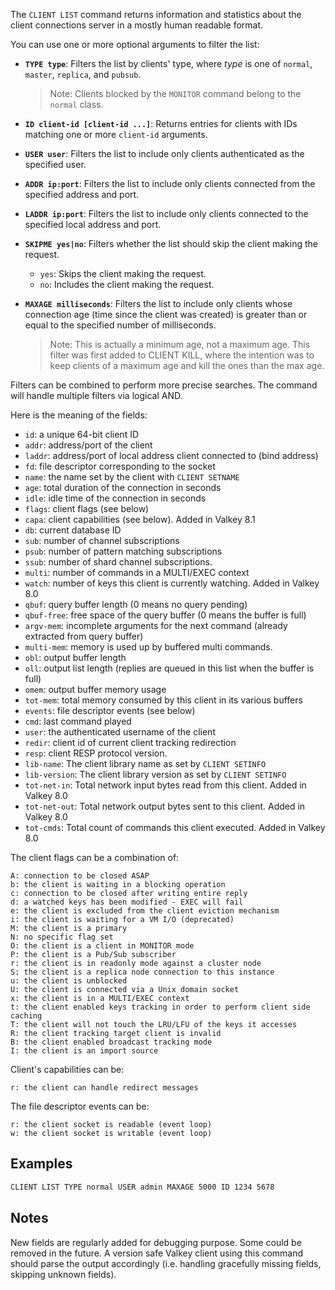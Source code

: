 The `CLIENT LIST` command returns information and statistics about the client
connections server in a mostly human readable format.

You can use one or more optional arguments to filter the list:

- **`TYPE type`**: Filters the list by clients' type, where *type* is one of `normal`, `master`, `replica`, and `pubsub`.
  > Note: Clients blocked by the `MONITOR` command belong to the `normal` class.

- **`ID client-id [client-id ...]`**: Returns entries for clients with IDs matching one or more `client-id` arguments.

- **`USER user`**: Filters the list to include only clients authenticated as the specified user.

- **`ADDR ip:port`**: Filters the list to include only clients connected from the specified address and port.

- **`LADDR ip:port`**: Filters the list to include only clients connected to the specified local address and port.

- **`SKIPME yes|no`**: Filters whether the list should skip the client making the request.
    - `yes`: Skips the client making the request.
    - `no`: Includes the client making the request.

- **`MAXAGE milliseconds`**: Filters the list to include only clients whose connection age (time since the client was created) is greater than or equal to the specified number of milliseconds.
  > Note: This is actually a minimum age, not a maximum age. This filter was first added to CLIENT KILL, where the intention was to keep clients of a maximum age and kill the ones than the max age.

Filters can be combined to perform more precise searches. The command will handle multiple filters via logical AND.

Here is the meaning of the fields:

* `id`: a unique 64-bit client ID
* `addr`: address/port of the client
* `laddr`: address/port of local address client connected to (bind address)
* `fd`: file descriptor corresponding to the socket
* `name`: the name set by the client with `CLIENT SETNAME`
* `age`: total duration of the connection in seconds
* `idle`: idle time of the connection in seconds
* `flags`: client flags (see below)
* `capa`: client capabilities (see below). Added in Valkey 8.1
* `db`: current database ID
* `sub`: number of channel subscriptions
* `psub`: number of pattern matching subscriptions
* `ssub`: number of shard channel subscriptions.
* `multi`: number of commands in a MULTI/EXEC context
* `watch`: number of keys this client is currently watching. Added in Valkey 8.0
* `qbuf`: query buffer length (0 means no query pending)
* `qbuf-free`: free space of the query buffer (0 means the buffer is full)
* `argv-mem`: incomplete arguments for the next command (already extracted from query buffer)
* `multi-mem`: memory is used up by buffered multi commands.
* `obl`: output buffer length
* `oll`: output list length (replies are queued in this list when the buffer is full)
* `omem`: output buffer memory usage
* `tot-mem`: total memory consumed by this client in its various buffers
* `events`: file descriptor events (see below)
* `cmd`: last command played
* `user`: the authenticated username of the client
* `redir`: client id of current client tracking redirection
* `resp`: client RESP protocol version.
* `lib-name`: The client library name as set by `CLIENT SETINFO`
* `lib-version`: The client library version as set by `CLIENT SETINFO`
* `tot-net-in`: Total network input bytes read from this client. Added in Valkey 8.0
* `tot-net-out`: Total network output bytes sent to this client. Added in Valkey 8.0
* `tot-cmds`: Total count of commands this client executed. Added in Valkey 8.0

The client flags can be a combination of:

```
A: connection to be closed ASAP
b: the client is waiting in a blocking operation
c: connection to be closed after writing entire reply
d: a watched keys has been modified - EXEC will fail
e: the client is excluded from the client eviction mechanism
i: the client is waiting for a VM I/O (deprecated)
M: the client is a primary
N: no specific flag set
O: the client is a client in MONITOR mode
P: the client is a Pub/Sub subscriber
r: the client is in readonly mode against a cluster node
S: the client is a replica node connection to this instance
u: the client is unblocked
U: the client is connected via a Unix domain socket
x: the client is in a MULTI/EXEC context
t: the client enabled keys tracking in order to perform client side caching
T: the client will not touch the LRU/LFU of the keys it accesses
R: the client tracking target client is invalid
B: the client enabled broadcast tracking mode
I: the client is an import source
```

Client's capabilities can be:

```
r: the client can handle redirect messages
```

The file descriptor events can be:

```
r: the client socket is readable (event loop)
w: the client socket is writable (event loop)
```

## Examples

```bash
CLIENT LIST TYPE normal USER admin MAXAGE 5000 ID 1234 5678
```

## Notes

New fields are regularly added for debugging purpose. Some could be removed
in the future. A version safe Valkey client using this command should parse
the output accordingly (i.e. handling gracefully missing fields, skipping
unknown fields).
